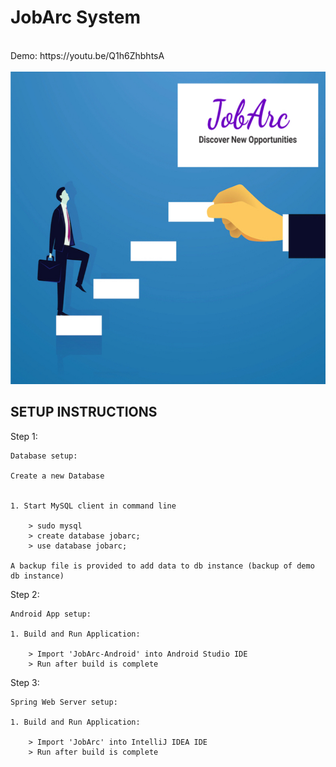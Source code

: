 # JobArc System

<br>
Demo: https://youtu.be/Q1h6ZhbhtsA
<br>
<br>


<img src="jobarc_banner.jpg" width="600" height="500">

## SETUP INSTRUCTIONS

Step 1:

	Database setup:

	Create a new Database 


	1. Start MySQL client in command line

		> sudo mysql 
		> create database jobarc;
		> use database jobarc;

	A backup file is provided to add data to db instance (backup of demo db instance)

Step 2: 
	
	Android App setup:

	1. Build and Run Application:

		> Import 'JobArc-Android' into Android Studio IDE
		> Run after build is complete 

Step 3: 	
	
	Spring Web Server setup:

	1. Build and Run Application:

		> Import 'JobArc' into IntelliJ IDEA IDE
		> Run after build is complete 

